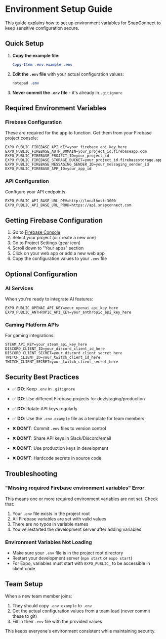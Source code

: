 # Environment Setup Guide

This guide explains how to set up environment variables for SnapConnect to keep sensitive configuration secure.

## Quick Setup

1. **Copy the example file:**

   ```powershell
   Copy-Item .env.example .env
   ```

2. **Edit the `.env` file** with your actual configuration values:

   ```powershell
   notepad .env
   ```

3. **Never commit the `.env` file** - it's already in `.gitignore`

## Required Environment Variables

### Firebase Configuration

These are required for the app to function. Get them from your Firebase project console:

```env
EXPO_PUBLIC_FIREBASE_API_KEY=your_firebase_api_key_here
EXPO_PUBLIC_FIREBASE_AUTH_DOMAIN=your_project_id.firebaseapp.com
EXPO_PUBLIC_FIREBASE_PROJECT_ID=your_project_id
EXPO_PUBLIC_FIREBASE_STORAGE_BUCKET=your_project_id.firebasestorage.app
EXPO_PUBLIC_FIREBASE_MESSAGING_SENDER_ID=your_messaging_sender_id
EXPO_PUBLIC_FIREBASE_APP_ID=your_app_id
```

### API Configuration

Configure your API endpoints:

```env
EXPO_PUBLIC_API_BASE_URL_DEV=http://localhost:3000
EXPO_PUBLIC_API_BASE_URL_PROD=https://api.snapconnect.com
```

## Getting Firebase Configuration

1. Go to [Firebase Console](https://console.firebase.google.com/)
2. Select your project (or create a new one)
3. Go to Project Settings (gear icon)
4. Scroll down to "Your apps" section
5. Click on your web app or add a new web app
6. Copy the configuration values to your `.env` file

## Optional Configuration

### AI Services

When you're ready to integrate AI features:

```env
EXPO_PUBLIC_OPENAI_API_KEY=your_openai_api_key_here
EXPO_PUBLIC_ANTHROPIC_API_KEY=your_anthropic_api_key_here
```

### Gaming Platform APIs

For gaming integrations:

```env
STEAM_API_KEY=your_steam_api_key_here
DISCORD_CLIENT_ID=your_discord_client_id_here
DISCORD_CLIENT_SECRET=your_discord_client_secret_here
TWITCH_CLIENT_ID=your_twitch_client_id_here
TWITCH_CLIENT_SECRET=your_twitch_client_secret_here
```

## Security Best Practices

- ✅ **DO**: Keep `.env` in `.gitignore`
- ✅ **DO**: Use different Firebase projects for dev/staging/production
- ✅ **DO**: Rotate API keys regularly
- ✅ **DO**: Use the `.env.example` file as a template for team members

- ❌ **DON'T**: Commit `.env` files to version control
- ❌ **DON'T**: Share API keys in Slack/Discord/email
- ❌ **DON'T**: Use production keys in development
- ❌ **DON'T**: Hardcode secrets in source code

## Troubleshooting

### "Missing required Firebase environment variables" Error

This means one or more required environment variables are not set. Check that:

1. Your `.env` file exists in the project root
2. All Firebase variables are set with valid values
3. There are no typos in variable names
4. You've restarted the development server after adding variables

### Environment Variables Not Loading

- Make sure your `.env` file is in the project root directory
- Restart your development server (`npm start` or `expo start`)
- For Expo, variables must start with `EXPO_PUBLIC_` to be accessible in client code

## Team Setup

When a new team member joins:

1. They should copy `.env.example` to `.env`
2. Get the actual configuration values from a team lead (never commit these to git)
3. Fill in their `.env` file with the provided values

This keeps everyone's environment consistent while maintaining security.
